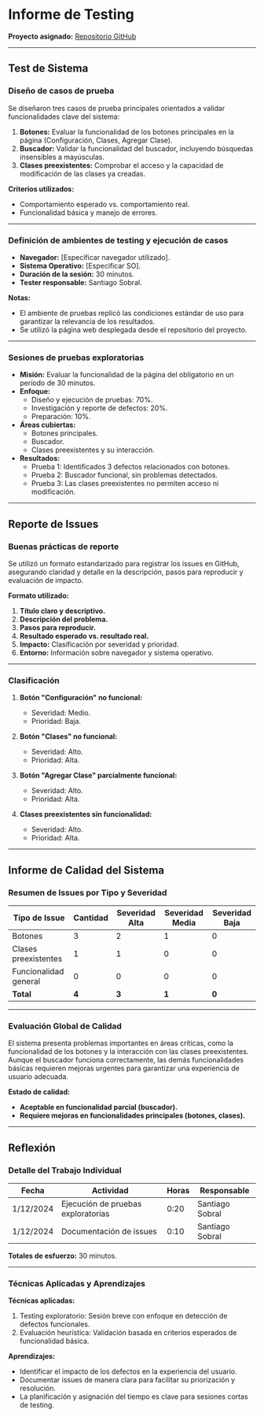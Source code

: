 # **Informe de Testing**

**Proyecto asignado:** [Repositorio GitHub](https://github.com/IngSoft-FIS-2024-2/proyecto-quagliata-ramirez)

---

## **Test de Sistema**

### **Diseño de casos de prueba**

Se diseñaron tres casos de prueba principales orientados a validar funcionalidades clave del sistema:

1. **Botones:** Evaluar la funcionalidad de los botones principales en la página (Configuración, Clases, Agregar Clase).
2. **Buscador:** Validar la funcionalidad del buscador, incluyendo búsquedas insensibles a mayúsculas.
3. **Clases preexistentes:** Comprobar el acceso y la capacidad de modificación de las clases ya creadas.

**Criterios utilizados:**

- Comportamiento esperado vs. comportamiento real.
- Funcionalidad básica y manejo de errores.

---

### **Definición de ambientes de testing y ejecución de casos**

- **Navegador:** [Especificar navegador utilizado].
- **Sistema Operativo:** [Especificar SO].
- **Duración de la sesión:** 30 minutos.
- **Tester responsable:** Santiago Sobral.

**Notas:**

- El ambiente de pruebas replicó las condiciones estándar de uso para garantizar la relevancia de los resultados.
- Se utilizó la página web desplegada desde el repositorio del proyecto.

---

### **Sesiones de pruebas exploratorias**

- **Misión:** Evaluar la funcionalidad de la página del obligatorio en un período de 30 minutos.
- **Enfoque:**
  - Diseño y ejecución de pruebas: 70%.
  - Investigación y reporte de defectos: 20%.
  - Preparación: 10%.
- **Áreas cubiertas:**
  - Botones principales.
  - Buscador.
  - Clases preexistentes y su interacción.
- **Resultados:**
  - Prueba 1: Identificados 3 defectos relacionados con botones.
  - Prueba 2: Buscador funcional, sin problemas detectados.
  - Prueba 3: Las clases preexistentes no permiten acceso ni modificación.

---

## **Reporte de Issues**

### **Buenas prácticas de reporte**

Se utilizó un formato estandarizado para registrar los issues en GitHub, asegurando claridad y detalle en la descripción, pasos para reproducir y evaluación de impacto.

**Formato utilizado:**

1. **Título claro y descriptivo.**
2. **Descripción del problema.**
3. **Pasos para reproducir.**
4. **Resultado esperado vs. resultado real.**
5. **Impacto:** Clasificación por severidad y prioridad.
6. **Entorno:** Información sobre navegador y sistema operativo.

---

### **Clasificación**

1. **Botón "Configuración" no funcional:**

   - Severidad: Medio.
   - Prioridad: Baja.

2. **Botón "Clases" no funcional:**

   - Severidad: Alto.
   - Prioridad: Alta.

3. **Botón "Agregar Clase" parcialmente funcional:**

   - Severidad: Alto.
   - Prioridad: Alta.

4. **Clases preexistentes sin funcionalidad:**
   - Severidad: Alto.
   - Prioridad: Alta.

---

## **Informe de Calidad del Sistema**

### **Resumen de Issues por Tipo y Severidad**

| Tipo de Issue         | Cantidad | Severidad Alta | Severidad Media | Severidad Baja |
| --------------------- | -------- | -------------- | --------------- | -------------- |
| Botones               | 3        | 2              | 1               | 0              |
| Clases preexistentes  | 1        | 1              | 0               | 0              |
| Funcionalidad general | 0        | 0              | 0               | 0              |
| **Total**             | **4**    | **3**          | **1**           | **0**          |

---

### **Evaluación Global de Calidad**

El sistema presenta problemas importantes en áreas críticas, como la funcionalidad de los botones y la interacción con las clases preexistentes. Aunque el buscador funciona correctamente, las demás funcionalidades básicas requieren mejoras urgentes para garantizar una experiencia de usuario adecuada.

**Estado de calidad:**

- **Aceptable en funcionalidad parcial (buscador).**
- **Requiere mejoras en funcionalidades principales (botones, clases).**

---

## **Reflexión**

### **Detalle del Trabajo Individual**

| Fecha     | Actividad                          | Horas | Responsable     |
| --------- | ---------------------------------- | ----- | --------------- |
| 1/12/2024 | Ejecución de pruebas exploratorias | 0:20  | Santiago Sobral |
| 1/12/2024 | Documentación de issues            | 0:10  | Santiago Sobral |

**Totales de esfuerzo:** 30 minutos.

---

### **Técnicas Aplicadas y Aprendizajes**

**Técnicas aplicadas:**

1. Testing exploratorio: Sesión breve con enfoque en detección de defectos funcionales.
2. Evaluación heurística: Validación basada en criterios esperados de funcionalidad básica.

**Aprendizajes:**

- Identificar el impacto de los defectos en la experiencia del usuario.
- Documentar issues de manera clara para facilitar su priorización y resolución.
- La planificación y asignación del tiempo es clave para sesiones cortas de testing.
